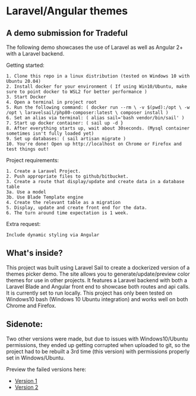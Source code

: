 <h1>Laravel/Angular themes</h1>
<h2>A demo submission for Tradeful</h2>

The following demo showcases the use of Laravel as well as Angular 2+ with a Laravel backend. 

Getting started: 
    
    1. Clone this repo in a linux distribution (tested on Windows 10 with Ubuntu 20.04)
    2. Install docker for your environment ( If using Win10/Ubuntu, make sure to point docker to WSL2 for better performance )
    3. Start Docker
    4. Open a terminal in project root
    5. Run the following command: ( docker run --rm \ -v $(pwd):/opt \ -w /opt \ laravelsail/php80-composer:latest \ composer install )
    6. Set an alias via terminal: ( alias sail='bash vendor/bin/sail' )
    7. Start up docker container: ( sail up -d }
    8. After everything starts up, wait about 30seconds. (Mysql container sometimes isn't fully loaded yet)
    9. Set up databases: ( sail artisan migrate )
    10. You're done! Open up http://localhost on Chrome or Firefox and test things out!


Project requirements:

    1. Create a Laravel Project.
    2. Push appropriate files to github/bitbucket.
    3. Create a route that display/update and create data in a database table
    3a. Use a model
    3b. Use Blade Template engine
    4. Create the relevant table as a migration
    5. Display, update and create front end for the data.
    6. The turn around time expectation is 1 week.
    
Extra request: 

    Include dynamic styling via Angular
    
<h2>What's inside?</h2>
<p>This project was built using Laravel Sail to create a dockerized version of a themes picker demo. The site allows you to generate/update/preview color themes for use in other projects. It features a Laravel backend with both a Laravel Blade and Angular front end to showcase both routes and api calls. It is currently set to run locally. This project has only been tested on Windows10 bash (Windows 10 Ubuntu integration) and works well on both Chrome and Firefox.</p>
 

<h2>Sidenote:</h2> 
<p> Two other versions were made, but due to issues with Windows10/Ubuntu permissions, they ended up getting corrupted when uploaded to git, so the project had to be rebuilt a 3rd time (this version) with permissions properly set in Windows/Ubuntu. </p>

Preview the failed versions here: 
    <ul>
        <li><a href="https://github.com/Cypucoder/DockerDemo">Version 1</a></li>
        <li><a href="https://github.com/Cypucoder/BCusonThemes">Version 2</a></li>
    <ul>
